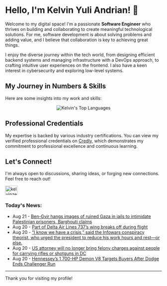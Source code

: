 # Hello, I'm Kelvin Yuli Andrian! 👋

Welcome to my digital space! I'm a passionate **Software Engineer** who thrives on building and collaborating to create meaningful technological solutions. For me, software development is about solving problems and adding value, and I believe that collaboration is key to achieving great things.

I enjoy the diverse journey within the tech world, from designing efficient backend systems and managing infrastructure with a DevOps approach, to crafting intuitive user experiences on the frontend. I also have a keen interest in cybersecurity and exploring low-level systems.

## My Journey in Numbers & Skills

Here are some insights into my work and skills:

<p align="center">
  <img src="https://github-readme-stats.vercel.app/api/top-langs/?username=kelvinzer0&layout=compact&theme=radical" alt="Kelvin's Top Languages" />
</p>

## Professional Credentials

My expertise is backed by various industry certifications. You can view my verified professional credentials on [Credly](https://www.credly.com/users/kelvin-yuli-andrian/badges), which demonstrates my commitment to professional excellence and continuous learning.

## Let's Connect!

I'm always open to discussions, sharing ideas, or forging new connections. Feel free to reach out!

<p align="left">
    <a href="https://linkedin.com/in/kelvinzero" target="blank"><img align="center" src="https://cdn.jsdelivr.net/npm/simple-icons@3.0.1/icons/linkedin.svg" alt="kelvinzero" height="30" width="40" /></a>
</p>

### Today's News:

<!-- feed start -->
- Aug 21 - [Ben-Gvir hangs images of ruined Gaza in jails to intimidate Palestinian prisoners, Barghouti claims](https://www.yahoo.com/news/articles/ben-gvir-hangs-pictures-ruined-035509437.html)
- Aug 20 - [Part of Delta Air Lines 737’s wing breaks off during flight](https://www.yahoo.com/news/articles/part-delta-air-lines-737-214711191.html)
- Aug 20 - [“I know we have a crisis,” said the Infowars conspiracy theorist, who urged the president to reduce his work hours and rest—or else.](https://www.yahoo.com/news/videos/know-crisis-said-infowars-conspiracy-214452837.html)
- Aug 20 - [US attorney will no longer bring felony charges against people for carrying rifles or shotguns in DC](https://www.yahoo.com/news/articles/us-attorney-no-longer-bring-194458425.html)
- Aug 20 - [Hennessey’s 1,700-HP Demon V8 Targets Buyers After Dodge Ends Challenger Run](https://autos.yahoo.com/articles/hennessey-1-700-hp-demon-190058214.html)
<!-- feed end -->

---

Thank you for visiting my profile!
